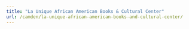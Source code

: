 ```yaml
---
title: "La Unique African American Books & Cultural Center"
url: /camden/la-unique-african-american-books-and-cultural-center/
---
```

